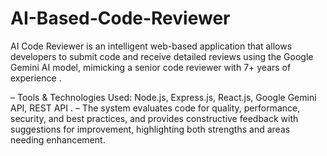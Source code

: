 # AI-Based-Code-Reviewer
AI Code Reviewer is an intelligent web-based application that allows developers to submit code and receive detailed reviews using the Google Gemini AI model, mimicking a senior code reviewer with 7+ years of experience .

– Tools & Technologies Used: Node.js, Express.js, React.js, Google Gemini API, REST API .
– The system evaluates code for quality, performance, security, and best practices, and provides constructive feedback with suggestions for improvement, highlighting both strengths and areas needing enhancement.
